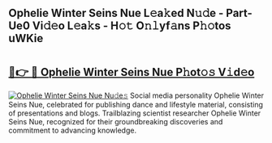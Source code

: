 ## Ophelie Winter Seins Nue L𝚎a𝚔ed N𝚞𝚍e - Part-Ue0 Vi𝚍𝚎o L𝚎a𝚔s - H𝚘𝚝 O𝚗𝚕yf𝚊ns P𝚑𝚘tos uWKie

# <h2><a href="http://kf5v8fj.oniu.top/?m=Ophelie+Winter+Seins+Nue">🔗👉 🔴 Ophelie Winter Seins Nue P𝚑ot𝚘𝚜 V𝚒d𝚎o</a></h2>

[![Ophelie Winter Seins Nue Nu𝚍e𝚜](https://i.imgur.com/0qMVB7G.gif)](http://kf5v8fj.oniu.top/?m=Ophelie+Winter+Seins+Nue)
Social media personality Ophelie Winter Seins Nue, celebrated for publishing dance and lifestyle material, consisting of presentations and blogs. Trailblazing scientist researcher Ophelie Winter Seins Nue, recognized for their groundbreaking discoveries and commitment to advancing knowledge.  
